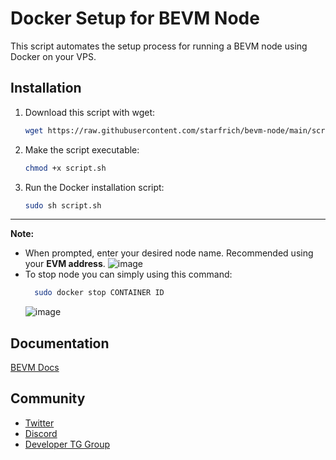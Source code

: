 # Docker Setup for BEVM Node

This script automates the setup process for running a BEVM node using Docker on your VPS.

## Installation

1. Download this script with wget:

    ```bash
    wget https://raw.githubusercontent.com/starfrich/bevm-node/main/script.sh
    ```

2. Make the script executable:

    ```bash
    chmod +x script.sh
    ```

3. Run the Docker installation script:

    ```bash
    sudo sh script.sh
    ```

---

**Note:** 
- When prompted, enter your desired node name. Recommended using your **EVM address**.
  ![image](https://github.com/starfrich/bevm-node/assets/119293469/2d7a889f-e836-4bfb-ba3a-283b698ab201)
- To stop node you can simply using this command:
  ```bash
    sudo docker stop CONTAINER ID
  ```
  ![image](https://github.com/starfrich/bevm-node/assets/119293469/6bac1173-56ba-4331-8c34-2554f9d46610)

## Documentation

[BEVM Docs](https://documents.bevm.io/)

## Community

- [Twitter](https://twitter.com/BTClayer2)
- [Discord](https://discord.com/invite/gRJ72RcrNK)
- [Developer TG Group](https://t.me/+gEWgmtyG_5k2MTll)
